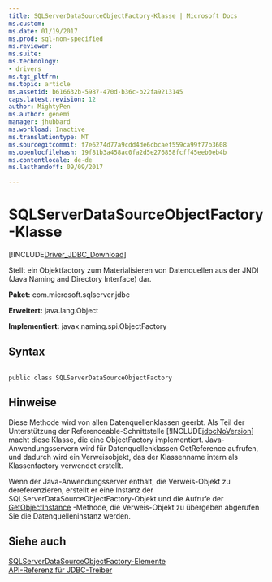 ```yaml
---
title: SQLServerDataSourceObjectFactory-Klasse | Microsoft Docs
ms.custom: 
ms.date: 01/19/2017
ms.prod: sql-non-specified
ms.reviewer: 
ms.suite: 
ms.technology:
- drivers
ms.tgt_pltfrm: 
ms.topic: article
ms.assetid: b616632b-5987-470d-b36c-b22fa9213145
caps.latest.revision: 12
author: MightyPen
ms.author: genemi
manager: jhubbard
ms.workload: Inactive
ms.translationtype: MT
ms.sourcegitcommit: f7e6274d77a9cdd4de6cbcaef559ca99f77b3608
ms.openlocfilehash: 19f81b3a458ac0fa2d5e276858fcff45eeb0eb4b
ms.contentlocale: de-de
ms.lasthandoff: 09/09/2017

---
```

# <a name="sqlserverdatasourceobjectfactory-class"></a>SQLServerDataSourceObjectFactory-Klasse
[!INCLUDE[Driver_JDBC_Download](../../../includes/driver_jdbc_download.md)]

  Stellt ein Objektfactory zum Materialisieren von Datenquellen aus der JNDI (Java Naming and Directory Interface) dar.  
  
 **Paket:** com.microsoft.sqlserver.jdbc  
  
 **Erweitert:** java.lang.Object  
  
 **Implementiert:** javax.naming.spi.ObjectFactory  
  
## <a name="syntax"></a>Syntax  
  
```  
  
public class SQLServerDataSourceObjectFactory  
```  
  
## <a name="remarks"></a>Hinweise  
 Diese Methode wird von allen Datenquellenklassen geerbt. Als Teil der Unterstützung der Referenceable-Schnittstelle [!INCLUDE[jdbcNoVersion](../../../includes/jdbcnoversion_md.md)] macht diese Klasse, die eine ObjectFactory implementiert. Java-Anwendungsservern wird für Datenquellenklassen GetReference aufrufen, und dadurch wird ein Verweisobjekt, das der Klassenname intern als Klassenfactory verwendet erstellt.  
  
 Wenn der Java-Anwendungsserver enthält, die Verweis-Objekt zu dereferenzieren, erstellt er eine Instanz der SQLServerDataSourceObjectFactory-Objekt und die Aufrufe der [GetObjectInstance](../../../connect/jdbc/reference/getobjectinstance-method-sqlserverdatasourceobjectfactory.md) -Methode, die Verweis-Objekt zu übergeben abgerufen Sie die Datenquelleninstanz werden.  
  
## <a name="see-also"></a>Siehe auch  
 [SQLServerDataSourceObjectFactory-Elemente](../../../connect/jdbc/reference/sqlserverdatasourceobjectfactory-members.md)   
 [API-Referenz für JDBC-Treiber](../../../connect/jdbc/reference/jdbc-driver-api-reference.md)  
  
  

